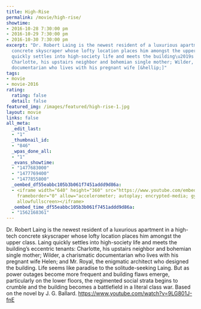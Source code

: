 ```yaml
---
title: High-Rise
permalink: /movie/high-rise/
showtime:
- 2016-10-28 7:30:00 pm
- 2016-10-29 7:30:00 pm
- 2016-10-30 7:30:00 pm
excerpt: "Dr. Robert Laing is the newest resident of a luxurious apartment in a high-tech
  concrete skyscraper whose lofty location places him amongst the upper class. Laing
  quickly settles into high-society life and meets the building\u2019s eccentric tenants:
  Charlotte, his upstairs neighbor and bohemian single mother; Wilder, a charismatic
  documentarian who lives with his pregnant wife [&hellip;]"
tags:
- movie
- movie-2016
rating:
  rating: false
  detail: false
featured_img: /images/featured/high-rise-1.jpg
layout: movie
links: false
all_meta:
  _edit_last:
  - "1"
  _thumbnail_id:
  - "846"
  _wpas_done_all:
  - "1"
  _evans_showtime:
  - "1477683000"
  - "1477769400"
  - "1477855800"
  _oembed_df55eabbc105b3b061f7451addd9d86a:
  - <iframe width="640" height="360" src="https://www.youtube.com/embed/9LG801J-fnE?feature=oembed"
    frameborder="0" allow="accelerometer; autoplay; encrypted-media; gyroscope; picture-in-picture"
    allowfullscreen></iframe>
  _oembed_time_df55eabbc105b3b061f7451addd9d86a:
  - "1562168361"
---
```


Dr. Robert Laing is the newest resident of a luxurious apartment in a high-tech concrete skyscraper whose lofty location places him amongst the upper class. Laing quickly settles into high-society life and meets the building’s eccentric tenants: Charlotte, his upstairs neighbor and bohemian single mother; Wilder, a charismatic documentarian who lives with his pregnant wife Helen; and Mr. Royal, the enigmatic architect who designed the building. Life seems like paradise to the solitude-seeking Laing. But as power outages become more frequent and building flaws emerge, particularly on the lower floors, the regimented social strata begins to crumble and the building becomes a battlefield in a literal class war. Based on the novel by J. G. Ballard. https://www.youtube.com/watch?v=9LG801J-fnE